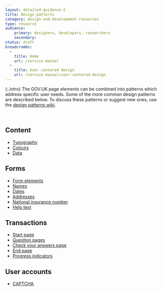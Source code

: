 ```yaml
---
layout: detailed-guidance-2
title: Design patterns
category: design-and-development-resources
type: resource
audience:
    primary: designers, developers, researchers
    secondary:
status: draft
breadcrumbs:
  -
    title: Home
    url: /service-manual
  -
    title: User centered design
    url: /service-manual/user-centered-design
---
```


{:.intro}
The GOV.UK page elements can be combined into patterns which address specific user needs.
Some of the more common design patterns are described below. To discuss these patterns or suggest new ones, 
use the [design patterns wiki](https://designpatterns.hackpad.com/GOV.UK-design-patterns-0eUk1OdHvql).

<br>

## Content

* [Typography](typography.html)
* [Colours](colour-palettes.html)
* [Data](../data-visualisation.html)


## Forms

* [Form elements](forms.html)
* [Names](names.html)
* [Dates](dates.html)
* [Addresses](addresses.html)
* [National insurance number](national-insurance-number.html)
* [Help text](help-text.html)


## Transactions

* [Start page](start-page.html)
* [Question pages](question-pages.html)
* [Check your answers page](check-your-answers-page.html)
* [End page](end-page.html)
* [Progress indicators](progress-indicators.html)


## User accounts

* [CAPTCHA](captcha.html)
